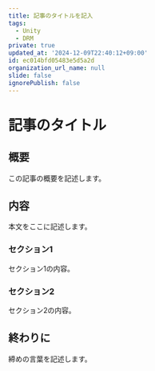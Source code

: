 ```yaml
---
title: 記事のタイトルを記入
tags:
  - Unity
  - DRM
private: true
updated_at: '2024-12-09T22:40:12+09:00'
id: ec014bfd05483e5d5a2d
organization_url_name: null
slide: false
ignorePublish: false
---
```


# 記事のタイトル

## 概要
この記事の概要を記述します。

## 内容
本文をここに記述します。

### セクション1
セクション1の内容。

### セクション2
セクション2の内容。

## 終わりに
締めの言葉を記述します。
